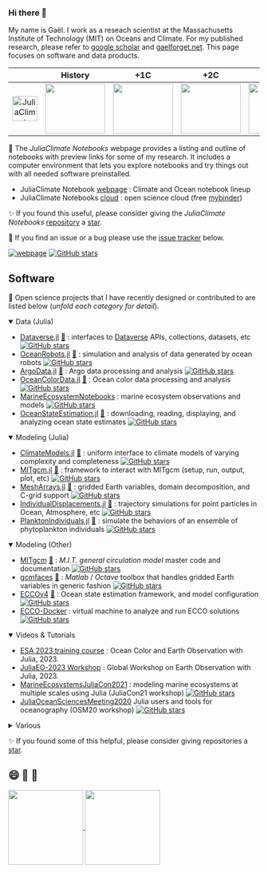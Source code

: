 ### Hi there 👋

<!--
commenting out 🔭 🌱 👯 🤔 💬 📫 😄 ⚡
-->

My name is Gaël. I work as a reseach scientist at the Massachusetts Institute of Technology (MIT) on Oceans and Climate. For my published research, please refer to [google scholar](https://scholar.google.com/citations?user=QIWIDPMAAAAJ&hl=en) and [gaelforget.net](http://gaelforget.net). This page focuses on software and data products.

| | History | +1C | +2C | +4C | |
|:-------------------------------------:|:-------------------------------------:|:-------------------------------------:|:-------------------------------------:|:-------------------------------------:|:-------------------------------------:|
| <a href="https://github.com/JuliaClimate"> <img src="https://avatars.githubusercontent.com/u/41747566?s=200&v=4" alt="JuliaClimate" style="width:50px;height:50px;"> </a> | <img src="https://user-images.githubusercontent.com/20276764/143275888-ff02f149-225f-45ac-ae5e-1049e15ab215.png" width="120" height="100"> | <img src="https://user-images.githubusercontent.com/20276764/143275851-c165be3b-ca6e-44ab-bcd0-3598c04f2ab6.png" width="120" height="100"> | <img src="https://user-images.githubusercontent.com/20276764/143279553-41c0a2b7-081f-42f9-b285-c4166b81770e.png" width="120" height="100"> | <img src="https://user-images.githubusercontent.com/20276764/143278660-3dc6dbdf-e037-4de8-a976-d0a5a1b48e14.png" width="120" height="100"> | <a href="https://github.com/JuliaOcean"> <img src="https://avatars.githubusercontent.com/u/41747359?s=200&v=4" alt="JuliaOcean" style="width:50px;height:50px;"> </a>

🌱 The _JuliaClimate Notebooks_ webpage provides a listing and outline of notebooks with preview links for some of my research. It includes a computer environment that lets you explore notebooks and try things out with all needed software preinstalled. 

- JuliaClimate Notebook [webpage](https://juliaclimate.github.io/Notebooks/) : Climate and Ocean notebook lineup
- JuliaClimate Notebooks [cloud](https://mybinder.org/v2/gh/JuliaClimate/Notebooks/HEAD?urlpath=lab) : open science cloud (free [mybinder](https://mybinder.readthedocs.io/en/latest/about/federation.html)) 

✨ If you found this useful, please consider giving the _JuliaClimate Notebooks_ [repository](https://github.com/JuliaClimate/Notebooks) a [star](https://www.infracost.io/blog/github-stars-matter-here-is-why/).

💬 If you find an issue or a bug please use the [issue tracker](https://docs.github.com/en/issues) below.

[![webpage](https://img.shields.io/badge/notebooks-blue.svg)](https://juliaclimate.github.io/Notebooks/) 
[![GitHub stars](https://badgen.net/github/stars/JuliaClimate/Notebooks)](https://GitHub.com/JuliaClimate/Notebooks/stargazers/) 

## Software

🔭 Open science projects that I have recently designed or contributed to are listed below (_unfold each category for detail_).

<details open>
 <summary> Data (Julia) </summary>
<p>

- [Dataverse.jl](https://github.com/gdcc/Dataverse.jl#readme) [📖](https://gdcc.github.io/Dataverse.jl/dev/) : interfaces to [Dataverse](https://dataverse.org/) APIs, collections, datasets, etc  [![GitHub stars](https://badgen.net/github/stars/gdcc/Dataverse.jl)](https://GitHub.com/gaelforget/Dataverse.jl/stargazers/)
- [OceanRobots.jl](https://github.com/JuliaOcean/OceanRobots.jl#readme) [📖](https://JuliaOcean.github.io/OceanRobots.jl/dev/) : simulation and analysis of data generated by ocean robots [![GitHub stars](https://badgen.net/github/stars/juliaocean/OceanRobots.jl)](https://GitHub.com/juliaocean/OceanRobots.jl/stargazers/)
- [ArgoData.jl](https://github.com/euroargodev/ArgoData.jl#readme) [📖](https://euroargodev.github.io/ArgoData.jl/dev/) : Argo data processing and analysis [![GitHub stars](https://badgen.net/github/stars/euroargodev/ArgoData.jl)](https://GitHub.com/euroargodev/ArgoData.jl/stargazers/)
- [OceanColorData.jl](https://github.com/JuliaOcean/OceanColorData.jl) [📖](https://juliaocean.github.io/OceanColorData.jl/dev/) : Ocean color data processing and analysis [![GitHub stars](https://badgen.net/github/stars/JuliaOcean/OceanColorData.jl)](https://GitHub.com/JuliaOcean/OceanColorData.jl/stargazers/)
- [MarineEcosystemNotebooks](https://github.com/JuliaOcean/MarineEcosystemNotebooks) : marine ecosystem observations and models [![GitHub stars](https://badgen.net/github/stars/JuliaOcean/MarineEcosystemNotebooks)](https://GitHub.com/JuliaOcean/MarineEcosystemNotebooks/stargazers/)
- [OceanStateEstimation.jl](https://github.com/juliaocean/OceanStateEstimation.jl#readme) [📖](https://JuliaOcean.github.io/OceanStateEstimation.jl/dev/) : downloading, reading, displaying, and analyzing ocean state estimates [![GitHub stars](https://badgen.net/github/stars/gaelforget/OceanStateEstimation.jl)](https://GitHub.com/juliaocean/OceanStateEstimation.jl/stargazers/)

</p>
</details>
  
<details open>
 <summary> Modeling (Julia) </summary>
<p>

- [ClimateModels.jl](https://github.com/gaelforget/ClimateModels.jl#readme) [📖](https://gaelforget.github.io/ClimateModels.jl/dev/) : uniform interface to climate models of varying complexity and completeness [![GitHub stars](https://badgen.net/github/stars/gaelforget/ClimateModels.jl)](https://GitHub.com/gaelforget/ClimateModels.jl/stargazers/)
- [MITgcm.jl](https://github.com/gaelforget/MITgcmTools.jl#readme) [📖](https://gaelforget.github.io/MITgcm.jl/dev/) : framework to interact with MITgcm (setup, run, output, plot, etc) [![GitHub stars](https://badgen.net/github/stars/gaelforget/MITgcm.jl)](https://GitHub.com/gaelforget/MITgcmTools.jl/stargazers/)
- [MeshArrays.jl](https://github.com/juliaclimate/MeshArrays.jl#readme) [📖](https://juliaclimate.github.io/MeshArrays.jl/dev/) : gridded Earth variables, domain decomposition, and C-grid support [![GitHub stars](https://badgen.net/github/stars/JuliaClimate/MeshArrays.jl)](https://GitHub.com/JuliaClimate/MeshArrays.jl/stargazers/)
- [IndividualDisplacements.jl](https://github.com/juliaclimate/IndividualDisplacements.jl#readme) [📖](https://juliaclimate.github.io/IndividualDisplacements.jl/dev/) : trajectory simulations for point particles in Ocean, Atmosphere, etc [![GitHub stars](https://badgen.net/github/stars/JuliaClimate/IndividualDisplacements.jl)](https://GitHub.com/JuliaClimate/IndividualDisplacements.jl/stargazers/)
- [PlanktonIndividuals.jl](https://github.com/juliaocean/PlanktonIndividuals.jl#readme) [📖](https://juliaocean.github.io/PlanktonIndividuals.jl/dev/) : simulate the behaviors of an ensemble of phytoplankton individuals [![GitHub stars](https://badgen.net/github/stars/JuliaOcean/PlanktonIndividuals.jl)](https://GitHub.com/JuliaOcean/PlanktonIndividuals.jl/stargazers/)

</p>
</details>
  
<details open>
 <summary> Modeling (Other) </summary>
<p>

- [MITgcm](https://github.com/MITgcm/MITgcm#readme) [📖](http://mitgcm.readthedocs.io/en/latest/?badge=latest) : _M.I.T. general circulation model_ master code and documentation [![GitHub stars](https://badgen.net/github/stars/MITgcm/MITgcm)](https://GitHub.com/MITgcm/MITgcm/stargazers/)
- [gcmfaces](https://github.com/MITgcm/gcmfaces#readme) [📖](http://gcmfaces.readthedocs.io/en/latest/) : _Matlab_ / _Octave_ toolbox that handles gridded Earth variables in generic fashion [![GitHub stars](https://badgen.net/github/stars/MITgcm/gcmfaces)](https://GitHub.com/MITgcm/gcmfaces/stargazers/)
- [ECCOv4](https://github.com/gaelforget/ECCOv4#readme) [📖](http://eccov4.readthedocs.io/) : Ocean state estimation framework, and model configuration [![GitHub stars](https://badgen.net/github/stars/gaelforget/ECCOv4)](https://GitHub.com/gaelforget/ECCOv4/stargazers/)
- [ECCO-Docker](https://github.com/gaelforget/ECCO-Docker#readme) : virtual machine to analyze and run ECCO solutions [![GitHub stars](https://badgen.net/github/stars/gaelforget/ECCO-Docker)](https://GitHub.com/gaelforget/ECCO-Docker/stargazers/)

</p>
</details>
  
<details open>
 <summary> Videos & Tutorials </summary>
<p>

- [ESA 2023 training course](https://youtu.be/BT0lA_59jAU?si=ATTEeEgiSjpaZssD) : Ocean Color and Earth Observation with Julia, 2023.
- [JuliaEO-2023 Workshop](https://aircentre.github.io/JuliaEO/) : Global Workshop on Earth Observation with Julia, 2023. 
- [MarineEcosystemsJuliaCon2021](https://github.com/JuliaOcean/MarineEcosystemsJuliaCon2021.jl) : modeling marine ecosystems at multiple scales using Julia (JuliaCon21 workshop) [![GitHub stars](https://badgen.net/github/stars/JuliaOcean/MarineEcosystemsJuliaCon2021.jl)](https://GitHub.com/JuliaOcean/MarineEcosystemsJuliaCon2021.jl/stargazers/)
- [JuliaOceanSciencesMeeting2020](https://github.com/JuliaOcean/JuliaOceanSciencesMeeting2020) Julia users and tools for oceanography (OSM20 workshop)  [![GitHub stars](https://badgen.net/github/stars/JuliaOcean/JuliaOceanSciencesMeeting2020)](https://GitHub.com/JuliaOcean/JuliaOceanSciencesMeeting2020/stargazers/)

</p>
</details>
  
<details>
 <summary> Various </summary>
<p>

- [TheNumberLine.jl](https://github.com/gaelforget/TheNumberLine.jl) [📖](https://gaelforget.github.io/TheNumberLine.jl/dev/) : K-12 teaching collaborative project. The number line is a common teaching tool in e.g. K-12 math classes accross the U.S. [![GitHub stars](https://badgen.net/github/stars/gaelforget/TheNumberLine.jl)](https://GitHub.com/gaelforget/TheNumberLine.jl/stargazers/)
- [AirSeaFluxes.jl](https://github.com/JuliaOcean/AirSeaFluxes.jl) : computation and analysis of air-sea fluxes [![GitHub stars](https://badgen.net/github/stars/JuliaOcean/AirSeaFluxes.jl)](https://GitHub.com/JuliaOcean/AirSeaFluxes.jl/stargazers/)
- [NCTiles.jl](https://github.com/gaelforget/NCTiles.jl) : NetCDF support for climate model output and domain decompositions  [![GitHub stars](https://badgen.net/github/stars/gaelforget/NCTiles.jl)](https://GitHub.com/gaelforget/NCTiles.jl/stargazers/)

</p>
</details>

✨ If you found some of this helpful, please consider giving repositories a [star](https://www.infracost.io/blog/github-stars-matter-here-is-why/).

## 😄 🚀 🙏

<div style="display: inline-block">
<a href="https://github.com/gaelforget">
<img align="center" height="150em" src="https://github-readme-stats.vercel.app/api?username=gaelforget&include_all_commits=true&count_private=true&show_icons=true&theme=dark"/>
<img align="center" height="150em" src="https://github-readme-stats.vercel.app/api/top-langs/?username=gaelforget&layout=compact&include_all_commits=true&count_private=true&show_icons=true&theme=dark"/>
</div>

</p>
</details>
